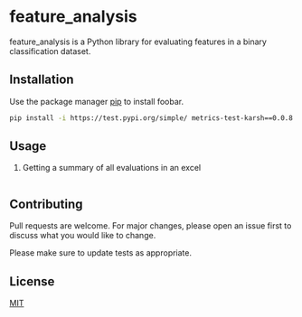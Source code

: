 # feature_analysis

feature_analysis is a Python library for evaluating features in a binary classification dataset.

## Installation

Use the package manager [pip](https://pip.pypa.io/en/stable/) to install foobar.

```bash
pip install -i https://test.pypi.org/simple/ metrics-test-karsh==0.0.8
```

## Usage

1) Getting a summary of all evaluations in an excel

```python

```

## Contributing
Pull requests are welcome. For major changes, please open an issue first to discuss what you would like to change.

Please make sure to update tests as appropriate.

## License
[MIT](https://choosealicense.com/licenses/mit/)